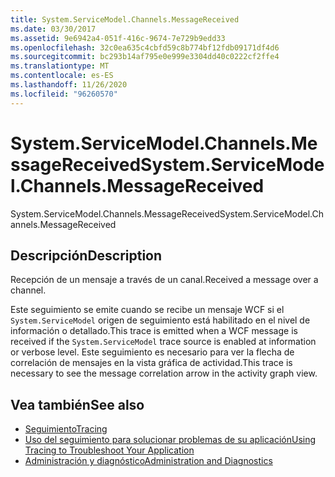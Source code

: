 ```yaml
---
title: System.ServiceModel.Channels.MessageReceived
ms.date: 03/30/2017
ms.assetid: 9e6942a4-051f-416c-9674-7e729b9edd33
ms.openlocfilehash: 32c0ea635c4cbfd59c8b774bf12fdb09171df4d6
ms.sourcegitcommit: bc293b14af795e0e999e3304dd40c0222cf2ffe4
ms.translationtype: MT
ms.contentlocale: es-ES
ms.lasthandoff: 11/26/2020
ms.locfileid: "96260570"
---
```

# <a name="systemservicemodelchannelsmessagereceived"></a><span data-ttu-id="d09c1-102">System.ServiceModel.Channels.MessageReceived</span><span class="sxs-lookup"><span data-stu-id="d09c1-102">System.ServiceModel.Channels.MessageReceived</span></span>

<span data-ttu-id="d09c1-103">System.ServiceModel.Channels.MessageReceived</span><span class="sxs-lookup"><span data-stu-id="d09c1-103">System.ServiceModel.Channels.MessageReceived</span></span>  
  
## <a name="description"></a><span data-ttu-id="d09c1-104">Descripción</span><span class="sxs-lookup"><span data-stu-id="d09c1-104">Description</span></span>  

 <span data-ttu-id="d09c1-105">Recepción de un mensaje a través de un canal.</span><span class="sxs-lookup"><span data-stu-id="d09c1-105">Received a message over a channel.</span></span>  
  
 <span data-ttu-id="d09c1-106">Este seguimiento se emite cuando se recibe un mensaje WCF si el `System.ServiceModel` origen de seguimiento está habilitado en el nivel de información o detallado.</span><span class="sxs-lookup"><span data-stu-id="d09c1-106">This trace is emitted when a WCF message is received if the `System.ServiceModel` trace source is enabled at information or verbose level.</span></span> <span data-ttu-id="d09c1-107">Este seguimiento es necesario para ver la flecha de correlación de mensajes en la vista gráfica de actividad.</span><span class="sxs-lookup"><span data-stu-id="d09c1-107">This trace is necessary to see the message correlation arrow in the activity graph view.</span></span>  
  
## <a name="see-also"></a><span data-ttu-id="d09c1-108">Vea también</span><span class="sxs-lookup"><span data-stu-id="d09c1-108">See also</span></span>

- [<span data-ttu-id="d09c1-109">Seguimiento</span><span class="sxs-lookup"><span data-stu-id="d09c1-109">Tracing</span></span>](index.md)
- [<span data-ttu-id="d09c1-110">Uso del seguimiento para solucionar problemas de su aplicación</span><span class="sxs-lookup"><span data-stu-id="d09c1-110">Using Tracing to Troubleshoot Your Application</span></span>](using-tracing-to-troubleshoot-your-application.md)
- [<span data-ttu-id="d09c1-111">Administración y diagnóstico</span><span class="sxs-lookup"><span data-stu-id="d09c1-111">Administration and Diagnostics</span></span>](../index.md)

